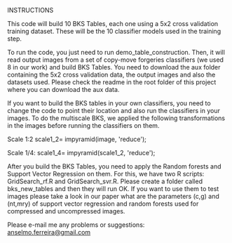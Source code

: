 
INSTRUCTIONS

This code will build 10 BKS Tables, each one using a 5x2 cross validation training dataset. These will be the 10 classifier models used in the training step.

To run the code, you just need to run demo_table_construction. Then, it will read output images 
from a set of copy-move forgeries classifiers (we used 8 in our work) and build BKS Tables. You need to download the aux folder containing the 5x2 cross validation data, the output images and also the datasets used. Please check the readme in the root folder of this project where you can download the aux data.

If you want to build the BKS tables in your own classifiers, you need to change the code to point their location and also run the classifiers in your images. To do the multiscale BKS, we applied the following transformations in the images before running the classifiers on them.

Scale 1:2 	scale1_2= impyramid(image, 'reduce');

Scale 1/4: 	scale1_4= impyramid(scale1_2, 'reduce');

After you build the BKS Tables, you need to apply the Random forests and Support Vector Regression on them. For this, we have two R scripts: GridSearch_rf.R and GridSearch_svr.R. Please create a folder called bks_new_tables and then they will run OK. If you want to use them to test images please take a look in our paper what are the parameters (c,g) and (nt,mry) of support vector regression and random forests used for compressed and uncompressed images.

Please e-mail me any problems or suggestions: anselmo.ferreira@gmail.com

